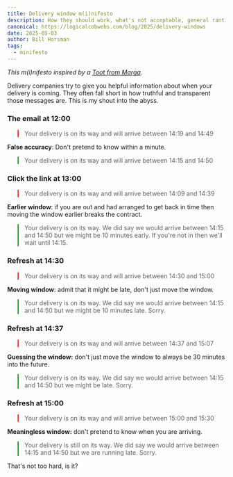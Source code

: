 ```yaml
---
title: Delivery window m(i)nifesto
description: How they should work, what's not acceptable, general ranting
canonical: https://logicalcobwebs.com/blog/2025/delivery-windows
date: 2025-05-03
author: Bill Horsman
tags:
  - minifesto
---
```


<style>
  .bad {
    border-color: red;
    border-width: 2px;
  }
  .good {
    border-color: green;
    border-width: 2px;
  }
</style>

_This m(i)nifesto inspired by a [Toot from Marga](https://social.lol/@whakkee/114421197636500320)._


Delivery companies try to give you helpful information about when your delivery is coming. They often fall short in how truthful and transparent those messages are. This is my shout into the abyss.

### The email at 12:00

<blockquote class="bad">
  Your delivery is on its way and will arrive between 14:19 and 14:49
</blockquote>

**False accuracy**: Don't pretend to know within a minute.

<blockquote class="good">
  Your delivery is on its way and will arrive between 14:15 and 14:50
</blockquote>

### Click the link at 13:00

<blockquote class="bad">
  Your delivery is on its way and will arrive between 14:09 and 14:39
</blockquote>

**Earlier window**: if you are out and had arranged to get back in time then moving the window earlier breaks the contract. 

<blockquote class="good">
  Your delivery is on its way. We did say we would arrive between 14:15 and 14:50 but we might be 10 minutes early. If you're not in then we'll wait until 14:15.
</blockquote>

### Refresh at 14:30

<blockquote class="bad">
  Your delivery is on its way and will arrive between 14:30 and 15:00 
</blockquote>

**Moving window**: admit that it might be late, don't just move the window. 

<blockquote class="good">
  Your delivery is on its way. We did say we would arrive between 14:15 and 14:50 but we might be 10 minutes late. Sorry.
</blockquote>

### Refresh at 14:37

<blockquote class="bad">
  Your delivery is on its way and will arrive between 14:37 and 15:07 
</blockquote>

**Guessing the window:** don't just move the window to always be 30 minutes into the future.

<blockquote class="good">
  Your delivery is on its way. We did say we would arrive between 14:15 and 14:50 but we might be late. Sorry.
</blockquote>

### Refresh at 15:00

<blockquote class="bad">
  Your delivery is on its way and will arrive between 15:00  and 15:30
</blockquote>

**Meaningless window:** don't pretend to know when you are arriving.

<blockquote class="good">
  Your delivery is still on its way. We did say we would arrive between 14:15 and 14:50 but we are running late. Sorry.
</blockquote>

That's not too hard, is it?
